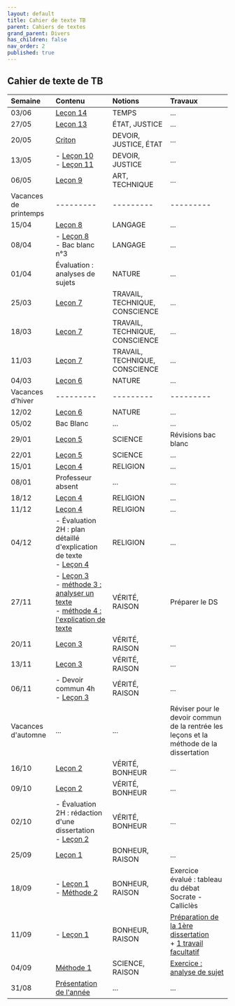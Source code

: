 ```yaml
---
layout: default
title: Cahier de texte TB
parent: Cahiers de textes
grand_parent: Divers
has_children: false
nav_order: 2
published: true
---
```

## Cahier de texte de TB

| Semaine     | Contenu     | Notions | Travaux |
| :------------------- | :-------------- | :-------------- | :-------- |
| 03/06 | [Leçon 14](../../../docs/L14/L14-0-0.html)   | TEMPS  | ...  |
| 27/05 | [Leçon 13](../../../docs/L13/L13-0-0.html)   | ÉTAT, JUSTICE  | ...  |
| 20/05 | [Criton](../../../docs/Criton/L11b-0-0.html)   | DEVOIR, JUSTICE, ÉTAT  | ...  |
| 13/05 | - [Leçon 10](../../../docs/L10/L10-0-0.html) <br> - [Leçon 11](../../../docs/L11/L11-0-0.html)    | DEVOIR, JUSTICE  | ...  |
| 06/05 | [Leçon 9](../../../docs/L9/L9-0-0.html)   | ART, TECHNIQUE  | ...  |
| Vacances de printemps | ---------  | ---------  | ---------  |
| 15/04 | [Leçon 8](../../../docs/L8/L8-0-0.html)   | LANGAGE  | ...  |
| 08/04 | - [Leçon 8](../../../docs/L8/L8-0-0.html) <br> - Bac blanc n°3  | LANGAGE  | ...  |
| 01/04 | Évaluation : analyses de sujets   | NATURE  | ...  |
| 25/03 | [Leçon 7](../../../docs/L7/L7-0-0.html) | TRAVAIL, TECHNIQUE, CONSCIENCE  | ...  |
| 18/03 | [Leçon 7](../../../docs/L7/L7-0-0.html)   | TRAVAIL, TECHNIQUE, CONSCIENCE  | ...  |
| 11/03 | [Leçon 7](../../../docs/L7/L7-0-0.html)   | TRAVAIL, TECHNIQUE, CONSCIENCE  | ...  |
| 04/03 | [Leçon 6](../../../docs/L6/L6-0-0.html)   | NATURE  | ...  |
| Vacances d'hiver | ---------  | ---------  | ---------  |
| 12/02 | [Leçon 6](../../../docs/L6/L6-0-0.html)   | NATURE  | ...  |
| 05/02   | Bac Blanc  | ...     | ... |
| 29/01   | [Leçon 5](../../../docs/L5/L5-0-0.html)  | SCIENCE     | Révisions bac blanc  |
| 22/01   | [Leçon 5](../../../docs/L5/L5-0-0.html)  | SCIENCE     | ...     |
| 15/01   | [Leçon 4](../../../docs/L4/L4-0-1-fiche.html)  | RELIGION     | ...     |
| 08/01   | Professeur absent  | ...     | ...     |
| 18/12   | [Leçon 4](../../../docs/L4/L4-0-1-fiche.html)  | RELIGION     | ...     |
| 11/12   | [Leçon 4](../../../docs/L4/L4-0-1-fiche.html)  | RELIGION     | ...     |
| 04/12   | - Évaluation 2H : plan détaillé d'explication de texte <br> - [Leçon 4](../../../docs/L4/L4-0-1-fiche.html)  | RELIGION     | ...     |
|  27/11  |  - [Leçon 3](../../../docs/L3/L3-0-1-fiche.html) <br> - [méthode 3 : analyser un texte](../../../docs/M3/m3.html) <br> - [méthode 4 : l'explication de texte](../../../docs/M4/m4.html) | VÉRITÉ, RAISON | Préparer le DS |
|  20/11  |  [Leçon 3](../../../docs/L3/L3-0-1-fiche.html) | VÉRITÉ, RAISON | ... |
|  13/11  |  [Leçon 3](../../../docs/L3/L3-0-1-fiche.html) | VÉRITÉ, RAISON | ... |
|  06/11  |  - Devoir commun 4h <br> - [Leçon 3](../../../docs/L3/L3-0-1-fiche.html) | VÉRITÉ, RAISON | ... |
| Vacances d'automne | ...  | ...  | Réviser pour le devoir commun de la rentrée les leçons et la méthode de la dissertation     |
| 16/10   | [Leçon 2](../../../docs/L2/L2-0-fiche.html)     | VÉRITÉ, BONHEUR     | ...     |
| 09/10   | [Leçon 2](../../../docs/L2/L2-0-fiche.html)     | VÉRITÉ, BONHEUR     | ...     |
| 02/10   | - Évaluation 2H : rédaction d'une dissertation <br> - [Leçon 2](../../../docs/L2/L2-0-fiche.html)    | VÉRITÉ, BONHEUR     | ...     |
| 25/09   | [Leçon 1](../../../docs/L1/L1-0.html)     | BONHEUR, RAISON     |  ...     |
| 18/09   |- [Leçon 1](../../../docs/L1/L1-0.html)  <br> - [Méthode 2](../../../docs/M2/m2.html)     | BONHEUR, RAISON     |  Exercice évalué : tableau <br> du débat Socrate - Calliclès     |
| 11/09   | - [Leçon 1](../../../docs/L1/L1-0.html)  | BONHEUR, RAISON     | [Préparation de la 1ère dissertation](../../../docs/L1/Travaux-preparation.html) <br> + [1 travail facultatif](../../../docs/L1/Travaux-eternel.html)    |
| 04/09   | [Méthode 1](../../../docs/M1/M1-0.html)     | SCIENCE, RAISON     | [Exercice : analyse de sujet](../../../docs/M1/M1-4-0.html)     |
| 31/08  | [Présentation de l'année](../../../docs/Présentation) | ...     | ...     |
